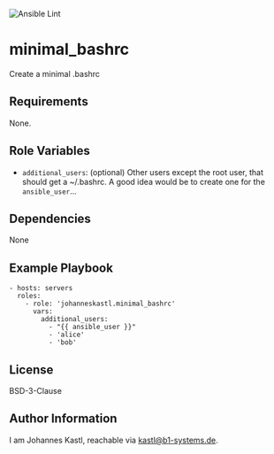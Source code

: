 ![Ansible Lint](https://github.com/johanneskastl/ansible-role-minimal_bashrc/workflows/Ansible%20Lint/badge.svg)

minimal_bashrc
=========

Create a minimal .bashrc

Requirements
------------

None.

Role Variables
--------------

- `additional_users`: (optional) Other users except the root user, that should get a ~/.bashrc. A good idea would be to create one for the `ansible_user`...

Dependencies
------------

None

Example Playbook
----------------

    - hosts: servers
      roles:
        - role: 'johanneskastl.minimal_bashrc'
          vars:
            additional_users:
              - "{{ ansible_user }}"
              - 'alice'
              - 'bob'

License
-------

BSD-3-Clause

Author Information
------------------

I am Johannes Kastl, reachable via kastl@b1-systems.de.
